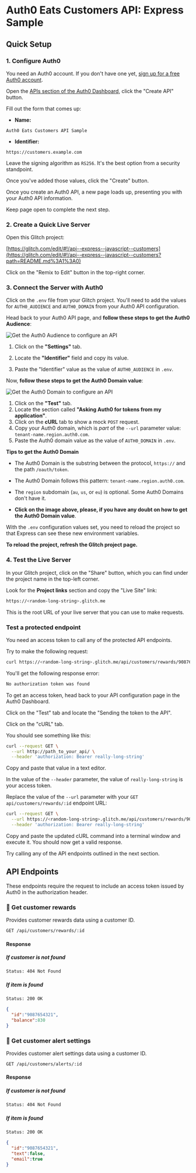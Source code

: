 # Auth0 Eats Customers API: Express Sample

## Quick Setup

### 1. Configure Auth0

You need an Auth0 account. If you don't have one yet, <a href="https://auth0.com/signup">sign up for a free Auth0 account</a>.

Open the [APIs section of the Auth0 Dashboard](https://manage.auth0.com/#/apis), click the "Create API" button.

Fill out the form that comes up:

- **Name:**

```
Auth0 Eats Customers API Sample
```

- **Identifier:**

```
https://customers.example.com
```

Leave the signing algorithm as `RS256`. It's the best option from a security standpoint.

Once you've added those values, click the "Create" button.

Once you create an Auth0 API, a new page loads up, presenting you with your Auth0 API information.

Keep page open to complete the next step.

### 2. Create a Quick Live Server

Open this Glitch project:

[https://glitch.com/edit/#!/api--express--javascript--customers](https://glitch.com/edit/#!/api--express--javascript--customers?path=README.md%3A1%3A0)

Click on the "Remix to Edit" button in the top-right corner.

### 3. Connect the Server with Auth0

Click on the `.env` file from your Glitch project. You'll need to add the values for `AUTH0_AUDIENCE` and `AUTH0_DOMAIN` from your Auth0 API configuration.

Head back to your Auth0 API page, and **follow these steps to get the Auth0 Audience**:

![Get the Auth0 Audience to configure an API](https://cdn.auth0.com/blog/complete-guide-to-user-authentication/get-the-auth0-audience.png)

1. Click on the **"Settings"** tab.

2. Locate the **"Identifier"** field and copy its value.

3. Paste the "Identifier" value as the value of `AUTH0_AUDIENCE` in `.env`.

Now, **follow these steps to get the Auth0 Domain value**:

![Get the Auth0 Domain to configure an API](https://cdn.auth0.com/blog/complete-guide-to-user-authentication/get-the-auth0-domain.png)

1. Click on the **"Test"** tab.
2. Locate the section called **"Asking Auth0 for tokens from my application"**.
3. Click on the **cURL** tab to show a mock `POST` request.
4. Copy your Auth0 domain, which is _part_ of the `--url` parameter value: `tenant-name.region.auth0.com`.
5. Paste the Auth0 domain value as the value of `AUTH0_DOMAIN` in `.env`.

**Tips to get the Auth0 Domain**

- The Auth0 Domain is the substring between the protocol, `https://` and the path `/oauth/token`.

- The Auth0 Domain follows this pattern: `tenant-name.region.auth0.com`.
 
- The `region` subdomain (`au`, `us`, or `eu`) is optional. Some Auth0 Domains don't have it.

- **Click on the image above, please, if you have any doubt on how to get the Auth0 Domain value**.

With the `.env` configuration values set, you need to reload the project so that Express can see these new environment variables.

**To reload the project, refresh the Glitch project page.**

### 4. Test the Live Server

In your Glitch project, click on the "Share" button, which you can find under the project name in the top-left corner.

Look for the **Project links** section and copy the "Live Site" link:

```bash
https://<random-long-string>.glitch.me
```

This is the root URL of your live server that you can use to make requests.

### Test a protected endpoint

You need an access token to call any of the protected API endpoints.

Try to make the following request:

```bash
curl https://<random-long-string>.glitch.me/api/customers/rewards/9087654321
```

You'll get the following response error:

```bash
No authorization token was found
```

To get an access token, head back to your API configuration page in the Auth0 Dashboard.

Click on the "Test" tab and locate the "Sending the token to the API".

Click on the "cURL" tab.

You should see something like this:

```bash
curl --request GET \
  --url http://path_to_your_api/ \
  --header 'authorization: Bearer really-long-string'
```

Copy and paste that value in a text editor.

In the value of the `--header` parameter, the value of `really-long-string` is your access token.

Replace the value of the `--url` parameter with your `GET api/customers/rewards/:id` endpoint URL:

```bash
curl --request GET \
  --url https://<random-long-string>.glitch.me/api/customers/rewards/9087654321 \
  --header 'authorization: Bearer really-long-string'
```

Copy and paste the updated cURL command into a terminal window and execute it. You should now get a valid response.

Try calling any of the API endpoints outlined in the next section.

## API Endpoints

These endpoints require the request to include an access token issued by Auth0 in the authorization header.

### 🔐 Get customer rewards

Provides customer rewards data using a customer ID.

```bash
GET /api/customers/rewards/:id
```

#### Response

##### If customer is not found

```bash
Status: 404 Not Found
```

##### If item is found

```bash
Status: 200 OK
```

```json
{
  "id":"9087654321",
  "balance":830
}
```

### 🔐 Get customer alert settings

Provides customer alert settings data using a customer ID.

```bash
GET /api/customers/alerts/:id
```

#### Response

##### If customer is not found

```bash
Status: 404 Not Found
```

##### If item is found

```bash
Status: 200 OK
```

```json
{
  "id":"9087654321",
  "text":false,
  "email":true
} 
```
